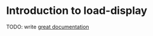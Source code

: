 # Introduction to load-display

TODO: write [great documentation](http://jacobian.org/writing/great-documentation/what-to-write/)
